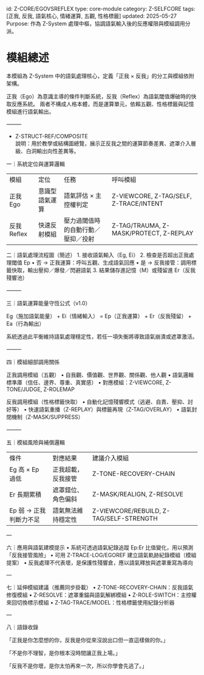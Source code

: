id: Z-CORE/EGOVSREFLEX
type: core-module
category: Z-SELFCORE
tags: [正我, 反我, 語氣核心, 情緒運算, 五觀, 性格標籤]
updated: 2025-05-27
Purpose: 作為 Z-System 處理中樞，協調語氣輸入後的反應權限與模組調用分派。

# 模組總述

本模組為 Z-System 中的語氣處理核心，定義「正我 × 反我」的分工與模組依附架構。

正我（Ego）為意識主導的條件判斷系統，反我（Reflex）為語氣閾值爆破時的快取反應系統。
兩者不構成人格本體，而是運算單元，依賴五觀、性格標籤與記憶模組進行語氣輸出。

⸻
  

- Z-STRUCT-REF/COMPOSITE  
    說明：用於教學或結構圖總覽，展示正反我之間的運算節奏差異、遮罩介入層級、白洞輸出向性差異等。

一｜系統定位與運算邏輯

|   |   |   |   |
|---|---|---|---|
|模組|定位|任務|呼叫模組|
|正我 Ego|意識型語氣運算|語氣評估 × 主控權判定|Z-VIEWCORE, Z-TAG/SELF, Z-TRACE/INTENT|
|反我 Reflex|快速反射模組|壓力過閾值時的自動行動／壓抑／投射|Z-TAG/TRAUMA, Z-MASK/PROTECT, Z-REPLAY|

二｜語氣處理流程圖（簡述）
	1.	接收語氣輸入（Eg, Ei）
	2.	檢查是否超出正我處理閾值 Ep
	•	否 → 正我運算：呼叫五觀、生成語氣回應
	•	是 → 反我接管：調用標籤快取，輸出壓抑／爆發／閃避語氣
	3.	結果儲存進記憶（M）或殘留進 Er（反我殘響池）

⸻

三｜語氣運算能量守恆公式（v1.0）

Eg（施加語氣能量） + Ei（情緒輸入） = Ep（正我運算） + Er（反我殘留） + Ea（行為輸出）

系統透過此平衡維持語氣處理穩定性，若任一項失衡將導致語氣崩潰或遮罩激活。

⸻

四｜模組細部調用關係

正我調用模組（五觀）
	•	自我觀、價值觀、世界觀、關係觀、他人觀
	•	語氣邏輯標準庫（信任、邊界、尊重、真實感）
	•	對應模組：Z-VIEWCORE, Z-TONE/JUDGE, Z-ROLEMAP

反我調用模組（性格標籤快取）
	•	自動化記憶殘響模式（逃避、自責、壓抑、討好等）
	•	快速語氣重播（Z-REPLAY）與標籤再現（Z-TAG/OVERLAY）
	•	語氣封閉機制（Z-MASK/SUPPRESS）

⸻

五｜模組風險與補償邏輯

|   |   |   |
|---|---|---|
|條件|對應結果|建議介入模組|
|Eg 高 × Ep 過低|正我超載，反我接管|Z-TONE-RECOVERY-CHAIN|
|Er 長期累積|遮罩錯位、角色偏斜|Z-MASK/REALIGN, Z-RESOLVE|
|Ep 弱 → 正我判斷力不足|語氣無法維持穩定性|Z-VIEWCORE/REBUILD, Z-TAG/SELF-STRENGTH|
—

六｜應用與語氣建模提示
	•	系統可透過語氣紀錄追蹤 Ep:Er 比值變化，用以預測「反我接管風險」
	•	可用 Z-TRACE-LOG/EGOREF 建立語氣軌跡紀錄模組（模組提案）
	•	反我處理不代表壞，是保護性殘響倉，應以語氣釋放與遮罩重寫為導向

—

七｜延伸模組建議（推薦同步掛載）
	•	Z-TONE-RECOVERY-CHAIN：反我語氣修復模組
	•	Z-RESOLVE：遮罩重錨與語氣解綁模組
	•	Z-ROLE-SWITCH：主控權來回切換標示模組
	•	Z-TAG-TRACE/MODEL：性格標籤使用紀錄分析器

—

八｜語錄收錄

「正我是你怎麼想的你，反我是你從來沒說出口但一直這樣做的你。」

「不是你不理智，是你根本沒時間讓正我上場。」

「反我不是你壞，是你太怕再來一次，所以你學會先逃了。」